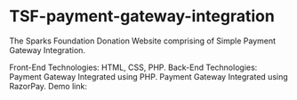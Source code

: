 # TSF-payment-gateway-integration
The Sparks Foundation Donation Website comprising of Simple Payment Gateway Integration.

Front-End Technologies: HTML, CSS, PHP.
Back-End Technologies: Payment Gateway Integrated using PHP. Payment Gateway Integrated using RazorPay.
Demo link: 

     
